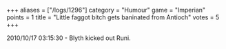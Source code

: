 +++
aliases = ["/logs/1296"]
category = "Humour"
game = "Imperian"
points = 1
title = "Little faggot bitch gets baninated from Antioch"
votes = 5
+++

2010/10/17 03:15:30 - Blyth kicked out Runi.